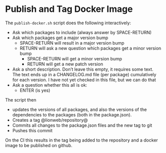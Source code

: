 # Publish and Tag Docker Image

The `publish-docker.sh` script does the following interactively:

- Ask which packages to  include (always answer by SPACE-RETURN)
- Ask which packages get a major version bump
  - SPACE-RETURN will result in a major version bump
  - RETURN will ask a new question which packages get a minor version bump
    - SPACE-RETURN will get a minor version bump
    - RETURN will get a new patch version
- Ask a short description. 
  Don’t leave this empty, it requires some text. 
  The text ends up in a CHANGELOG.md file (per package) cumulatively for each version. 
  I have not yet checked in this file, but we can do that
- Ask a question whether this all is ok:
  - ENTER (is yes)

The script then

- updates the versions of all packages, and also the versions of the dependencies to the packages (both in the package.json).   
- Creates a tag @lionweb/repository@<version>
- Commits all changes to the package.json files and the new tag to git
- Pushes this commit

On the CI this results in the tag being added to the repository and a docker image to be published on github.  
